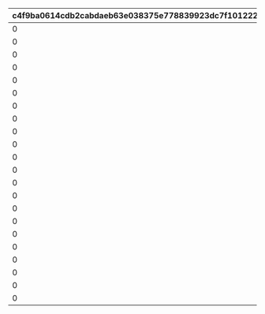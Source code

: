|c4f9ba0614cdb2cabdaeb63e038375e778839923dc7f101222d13333cebea72b|ba2eed327a2e07555a3a95f30494bd8f1d94fb7a8809980ff8103b1cbb8d0dbc|8e55fdf5236705c911d58f3f621d936fcec50b4d9b4f24a931c981c2a86e729f|a9e5b4709b34dc9a2006842837d1853eced2fa7fa6e956fedfeef51f2dcacd85|e0ac21784f26916e1b74d4e4a57478a02f48bdce5fc686075ffdca59600b6a2e|357ecb87d117d9d480c346f994aadc31823e496ae4102f160edc26f668688f7e|
| --- | --- | --- | --- | --- | --- |
|0|0|0|750000101|0|750000011|
|0|0|0|750000201|0|750000021|
|0|0|0|750000301|0|750000031|
|0|0|0|750000401|0|750000041|
|0|0|0|750000501|0|750000051|
|0|0|0|750000601|0|750000061|
|0|0|0|750000701|0|750000071|
|0|0|0|750000801|0|750000081|
|0|0|0|750000901|0|750000091|
|0|0|0|750001001|0|750000101|
|0|0|0|750001101|0|750000111|
|0|0|0|750001201|0|750000121|
|0|0|0|760100101|0|760100011|
|0|0|0|760100201|0|760100021|
|0|0|0|760100301|0|760100031|
|0|0|0|760100401|0|760100041|
|0|0|0|760100501|0|760100051|
|0|0|0|760200101|0|760200011|
|0|0|0|760200201|0|760200021|
|0|0|0|760200301|0|760200031|
|0|0|0|760200401|0|760200041|
|0|0|0|760200501|0|760200051|